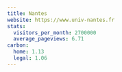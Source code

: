 ```yaml
---
title: Nantes
website: https://www.univ-nantes.fr
stats:
  visitors_per_month: 2700000
  average_pageviews: 6.71
carbon:
  home: 1.13
  legal: 1.06
---
```

